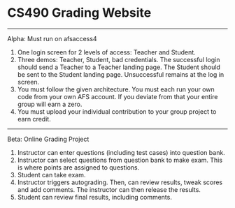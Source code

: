 # CS490 Grading Website

---
Alpha: Must run on afsaccess4
1. One login screen for 2 levels of access: Teacher and Student.
2. Three demos: Teacher, Student, bad credentials. The successful login 
should send a Teacher to a Teacher landing page. The Student should be 
sent to the Student landing page. Unsuccessful remains at the log in 
screen.
3. You must follow the given architecture. You must each run your own 
code from your own AFS account. If you deviate from that your entire 
group will earn a zero.
4. You must upload your individual contribution to your group project to 
earn credit.

---
Beta: Online Grading Project
1) Instructor can enter questions (including test cases) into question 
bank.
2) Instructor can select questions from question bank to make exam. This 
is where points are assigned to questions.
3) Student can take exam.
4) Instructor triggers autograding. Then, can review results, tweak 
scores and add comments. The instructor can then release the results.
5) Student can review final results, including comments.
